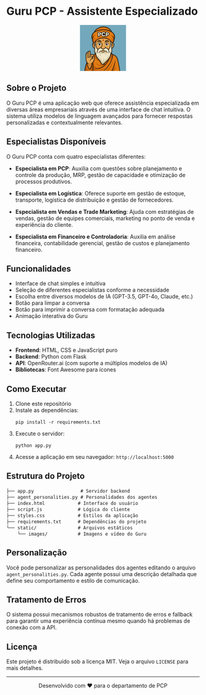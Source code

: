 # Guru PCP - Assistente Especializado

<div align="center">
  <img src="static/images/Guru_olhos_aberto.png" alt="Guru PCP Logo" width="120" height="120">
</div>

## Sobre o Projeto

O Guru PCP é uma aplicação web que oferece assistência especializada em diversas áreas empresariais através de uma interface de chat intuitiva. O sistema utiliza modelos de linguagem avançados para fornecer respostas personalizadas e contextualmente relevantes.

## Especialistas Disponíveis

O Guru PCP conta com quatro especialistas diferentes:

- **Especialista em PCP**: Auxilia com questões sobre planejamento e controle da produção, MRP, gestão de capacidade e otimização de processos produtivos.

- **Especialista em Logística**: Oferece suporte em gestão de estoque, transporte, logística de distribuição e gestão de fornecedores.

- **Especialista em Vendas e Trade Marketing**: Ajuda com estratégias de vendas, gestão de equipes comerciais, marketing no ponto de venda e experiência do cliente.

- **Especialista em Financeiro e Controladoria**: Auxilia em análise financeira, contabilidade gerencial, gestão de custos e planejamento financeiro.

## Funcionalidades

- Interface de chat simples e intuitiva
- Seleção de diferentes especialistas conforme a necessidade
- Escolha entre diversos modelos de IA (GPT-3.5, GPT-4o, Claude, etc.)
- Botão para limpar a conversa
- Botão para imprimir a conversa com formatação adequada
- Animação interativa do Guru

## Tecnologias Utilizadas

- **Frontend**: HTML, CSS e JavaScript puro
- **Backend**: Python com Flask
- **API**: OpenRouter.ai (com suporte a múltiplos modelos de IA)
- **Bibliotecas**: Font Awesome para ícones

## Como Executar

1. Clone este repositório
2. Instale as dependências:
   ```
   pip install -r requirements.txt
   ```
3. Execute o servidor:
   ```
   python app.py
   ```
4. Acesse a aplicação em seu navegador: `http://localhost:5000`

## Estrutura do Projeto

```
├── app.py                 # Servidor backend
├── agent_personalities.py # Personalidades dos agentes
├── index.html            # Interface do usuário
├── script.js             # Lógica do cliente
├── styles.css            # Estilos da aplicação
├── requirements.txt      # Dependências do projeto
└── static/               # Arquivos estáticos
    └── images/           # Imagens e vídeo do Guru
```

## Personalização

Você pode personalizar as personalidades dos agentes editando o arquivo `agent_personalities.py`. Cada agente possui uma descrição detalhada que define seu comportamento e estilo de comunicação.

## Tratamento de Erros

O sistema possui mecanismos robustos de tratamento de erros e fallback para garantir uma experiência contínua mesmo quando há problemas de conexão com a API.

## Licença

Este projeto é distribuído sob a licença MIT. Veja o arquivo `LICENSE` para mais detalhes.

---

<p align="center">Desenvolvido com ❤️ para o departamento de PCP</p>
